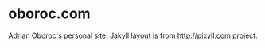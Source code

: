 oboroc.com
==========

Adrian Oboroc's personal site. Jakyll layout is from http://pixyll.com project.
